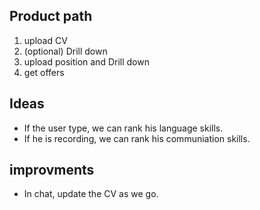 
## Product path

1. upload CV
2. (optional) Drill down
2. upload position and Drill down
3. get offers



## Ideas
- If the user type, we can rank his language skills.
- If he is recording, we can rank his communiation skills.

## improvments 
- In chat, update the CV as we go.